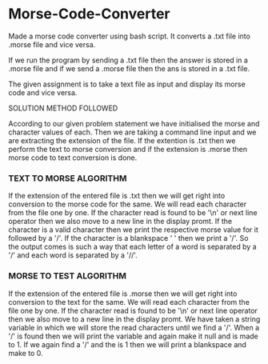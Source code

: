 # Morse-Code-Converter
Made a morse code converter using bash script. It converts a .txt file into .morse file and vice versa.

If we run the program by sending a .txt file then the answer is stored in a .morse file and 
if we send a .morse file then the ans is stored in a .txt file.



The given assignment is to take a text file as input and display
its morse code and vice versa. 


SOLUTION METHOD FOLLOWED

According to our given problem statement we have initialised the morse and character
values of each. Then we are taking a command line input and we are extracting the 
extension of the file. If the extention is .txt then we perform the text to morse 
conversion and if the extension is .morse then morse code to text conversion is done.


### TEXT TO MORSE ALGORITHM

If the extension of the entered file is .txt then we will get right into conversion 
to the morse code for the same. We will read each character from the file one by one.
If the character read is found to be '\n' or next line operator then we also move to a
new line in the display promt. If the character is a valid character then we print the
respective morse value for it followed by a '/'. If the character is a blankspace ' '
then we print a '/'. So the output comes is such a way that each letter of a word is 
separated by a '/' and each word is separated by a '//'.


### MORSE TO TEST ALGORITHM

If the extension of the entered file is .morse then we will get right into conversion 
to the text for the same. We will read each character from the file one by one.
If the character read is found to be '\n' or next line operator then we also move to a
new line in the display promt. We have taken a string variable <word> in which we will 
store the read characters until we find a '/'. When a '/' is found then we will print the
<word> variable and again make it null and <flag> is made to 1. If we again find a '/' and
the <flag> is 1 then we will print a blankspace and make <flag> to 0.

